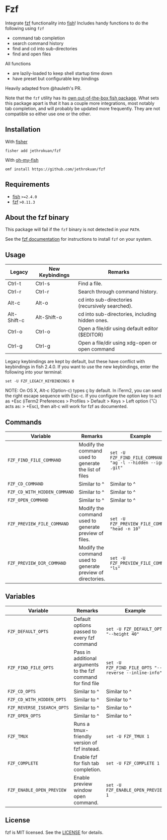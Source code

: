 # Fzf

Integrate [fzf](https://github.com/junegunn/fzf) functionality into [fish](https://github.com/fish-shell/fish-shell)! Includes handy functions to do the following using `fzf`

- command tab completion
- search command history
- find and cd into sub-directories
- find and open files

All functions

- are lazily-loaded to keep shell startup time down
- have preset but configurable key bindings

Heavily adapted from @hauleth's PR.

Note that the `fzf` utility has its [own out-of-the-box fish package](https://github.com/junegunn/fzf/blob/master/shell/key-bindings.fish). What sets this package apart is that it has a couple more integrations, most notably tab completion, and will probably be updated more frequently. They are not compatible so either use one or the other.

## Installation

With [fisher]

```
fisher add jethrokuan/fzf
```

With [oh-my-fish]

```
omf install https://github.com/jethrokuan/fzf
```

## Requirements

- [fish](https://github.com/fish-shell/fish-shell) `>=2.4.0`
- [fzf](https://github.com/junegunn/fzf) `>0.11.3`

## About the fzf binary

This package will fail if the `fzf` binary is not detected in your `PATH`.

See the [fzf documentation](https://github.com/junegunn/fzf#installation) for instructions to install `fzf` on your system.

## Usage

| Legacy      | New Keybindings | Remarks                                         |
| ----------- | --------------- | ----------------------------------------------- |
| Ctrl-t      | Ctrl-s          | Find a file.                                    |
| Ctrl-r      | Ctrl-r          | Search through command history.                 |
| Alt-c       | Alt-o           | cd into sub-directories (recursively searched). |
| Alt-Shift-c | Alt-Shift-o     | cd into sub-directories, including hidden ones. |
| Ctrl-o      | Ctrl-o          | Open a file/dir using default editor ($EDITOR)  |
| Ctrl-g      | Ctrl-g          | Open a file/dir using xdg-open or open command  |

Legacy keybindings are kept by default, but these have conflict with
keybindings in fish 2.4.0. If you want to use the new keybindings,
enter the following into your terminal:

```
set -U FZF_LEGACY_KEYBINDINGS 0
```

NOTE: On OS X, Alt-c (Option-c) types ç by default. In iTerm2, you can
send the right escape sequence with Esc-c. If you configure the option
key to act as +Esc (iTerm2 Preferences > Profiles > Default > Keys >
Left option (⌥) acts as: > +Esc), then alt-c will work for fzf as
documented.

## Commands

| Variable                       | Remarks                                                     | Example                                                       |
| ------------------------------ | ----------------------------------------------------------- | ------------------------------------------------------------- |
| `FZF_FIND_FILE_COMMAND`        | Modify the command used to generate the list of files       | `set -U FZF_FIND_FILE_COMMAND "ag -l --hidden --ignore .git"` |
| `FZF_CD_COMMAND`               | Similar to ^                                                | Similar to ^                                                  |
| `FZF_CD_WITH_HIDDEN_COMMAND`   | Similar to ^                                                | Similar to ^                                                  |
| `FZF_OPEN_COMMAND`             | Similar to ^                                                | Similar to ^                                                  |
| `FZF_PREVIEW_FILE_COMMAND`     | Modify the command used to generate preview of files.       | `set -U FZF_PREVIEW_FILE_COMMAND "head -n 10"`                |
| `FZF_PREVIEW_DIR_COMMAND`      | Modify the command used to generate preview of directories. | `set -U FZF_PREVIEW_FILE_COMMAND "ls"`                        |

## Variables

| Variable                    | Remarks                                                       | Example                                               |
| --------------------------- | ------------------------------------------------------------- | ----------------------------------------------------- |
| `FZF_DEFAULT_OPTS`          | Default options passed to every fzf command                   | `set -U FZF_DEFAULT_OPTS "--height 40"`               |
| `FZF_FIND_FILE_OPTS`        | Pass in additional arguments to the fzf command for find file | `set -U FZF_FIND_FILE_OPTS "--reverse --inline-info"` |
| `FZF_CD_OPTS`               | Similar to ^                                                  | Similar to ^                                          |
| `FZF_CD_WITH_HIDDEN_OPTS`   | Similar to ^                                                  | Similar to ^                                          |
| `FZF_REVERSE_ISEARCH_OPTS`  | Similar to ^                                                  | Similar to ^                                          |
| `FZF_OPEN_OPTS`             | Similar to ^                                                  | Similar to ^                                          |
| `FZF_TMUX`                  | Runs a tmux-friendly version of fzf instead.                  | `set -U FZF_TMUX 1`                                   |
| `FZF_COMPLETE`              | Enable fzf for fish tab completion.                           | `set -U FZF_COMPLETE 1`                               |
| `FZF_ENABLE_OPEN_PREVIEW`   | Enable preview window open command.                           | `set -U FZF_ENABLE_OPEN_PREVIEW 1`                    |

[tmux]: https://tmux.github.io/
[fisher]: https://github.com/jorgebucaran/fisher
[oh-my-fish]: https://github.com/oh-my-fish/oh-my-fish

## License

fzf is MIT licensed. See the [LICENSE](LICENSE.md) for details.
